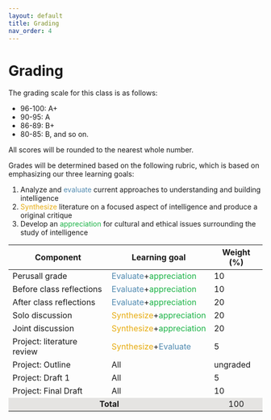 ```yaml
---
layout: default
title: Grading
nav_order: 4
---
```


# Grading

The grading scale for this class is as follows:

- 96-100: A+
- 90-95: A
- 86-89: B+
- 80-85: B, and so on.

All scores will be rounded to the nearest whole number. 

Grades will be determined based on the following rubric, which is based on emphasizing our three learning goals: 
1. Analyze and <span style="color:#508AB0">evaluate</span> current approaches to understanding and building intelligence
2.  <span style="color:#E7AC10">Synthesize</span> literature on a focused aspect of intelligence and produce a original critique
3. Develop an <span style="color:#1CB447">appreciation</span> for cultural and ethical issues surrounding the study of intelligence


<table>
    <thead>
        <tr>
            <th>Component</th>
            <th>Learning goal</th>
            <th>Weight (%)</th>
        </tr>
    </thead>
    <tbody>
        <tr><td>Perusall grade</td><td><span style="color:#508AB0">Evaluate</span>+<span style="color:#1CB447">appreciation</span></td><td>10</td></tr>
        <tr><td>Before class reflections</td><td><span style="color:#508AB0">Evaluate</span>+<span style="color:#1CB447">appreciation</span></td><td>10</td></tr>
        <tr><td>After class reflections</td><td><span style="color:#508AB0">Evaluate</span>+<span style="color:#1CB447">appreciation</span></td><td>20</td></tr>
        <tr><td>Solo discussion</td><td><span style="color:#E7AC10">Synthesize</span>+<span style="color:#1CB447">appreciation</span></td><td>20</td></tr>
        <tr><td>Joint discussion</td><td><span style="color:#E7AC10">Synthesize</span>+<span style="color:#1CB447">appreciation</span></td><td>20</td></tr>
        <tr><td>Project: literature review</td><td><span style="color:#E7AC10">Synthesize</span>+<span style="color:#508AB0">Evaluate</span></td><td>5</td></tr>
        <tr><td>Project: Outline</td><td>All</td><td>ungraded</td></tr>
        <tr><td>Project: Draft 1</td><td>All</td><td>5</td></tr>
        <tr><td>Project: Final Draft</td><td>All</td><td>10</td></tr>
        <tr><td style="text-align: center; vertical-align: middle;background-color:#E5E4E2" colspan=2><strong>Total</strong></td><td style="text-align: center; vertical-align: middle;background-color:#E5E4E2">100</td></tr>
    </tbody>
</table>